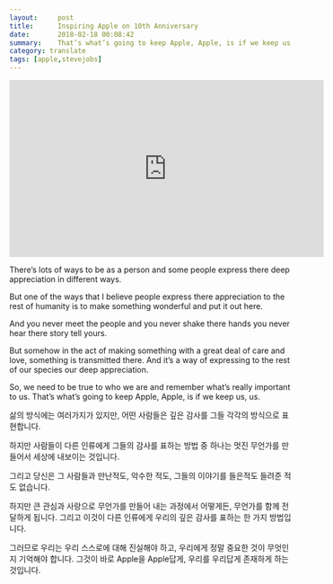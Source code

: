 ```yaml
---
layout:     post
title:      Inspiring Apple on 10th Anniversary
date:       2018-02-18 00:08:42
summary:    That’s what’s going to keep Apple, Apple, is if we keep us, us. 
category: translate
tags: [apple,stevejobs]
---
```

<iframe width="560" height="315" src="https://www.youtube.com/embed/oVm0R-fGJrA" frameborder="0" allow="autoplay; encrypted-media" allowfullscreen></iframe>


There’s lots of ways to be as a person and some people express there deep appreciation in different ways.

But one of the ways that I believe people express there appreciation to the rest of humanity 
is to make something wonderful and put it out here.

And you never meet the people and you never shake there hands you never hear there story tell yours.

But somehow in the act of making something with a great deal of care and love, something is transmitted there. 
And it’s a way of expressing to the rest of our species our deep appreciation. 

So, we need to be true to who we are and remember what’s really important to us. 
That’s what’s going to keep Apple, Apple, is if we keep us, us. 


삶의 방식에는 여러가지가 있지만, 어떤 사람들은 깊은 감사를 그들 각각의 방식으로 표현합니다. 

하지만 사람들이 다른 인류에게 그들의 감사를 표하는 방법 중 하나는 멋진 무언가를 만들어서 세상에 내보이는 것입니다.

그리고 당신은 그 사람들과 만난적도, 악수한 적도, 그들의 이야기를 들은적도 들려준 적도 없습니다.

하지만 큰 관심과 사랑으로 무언가를 만들어 내는 과정에서 어떻게든, 무언가를 함께 전달하게 됩니다. 
그리고 이것이 다른 인류에게 우리의 깊은 감사를 표하는 한 가지 방법입니다.

그러므로 우리는 우리 스스로에 대해 진실해야 하고, 우리에게 정말 중요한 것이 무엇인지 기억해야 합니다.
그것이 바로 Apple을 Apple답게, 우리를 우리답게 존재하게 하는 것입니다.
